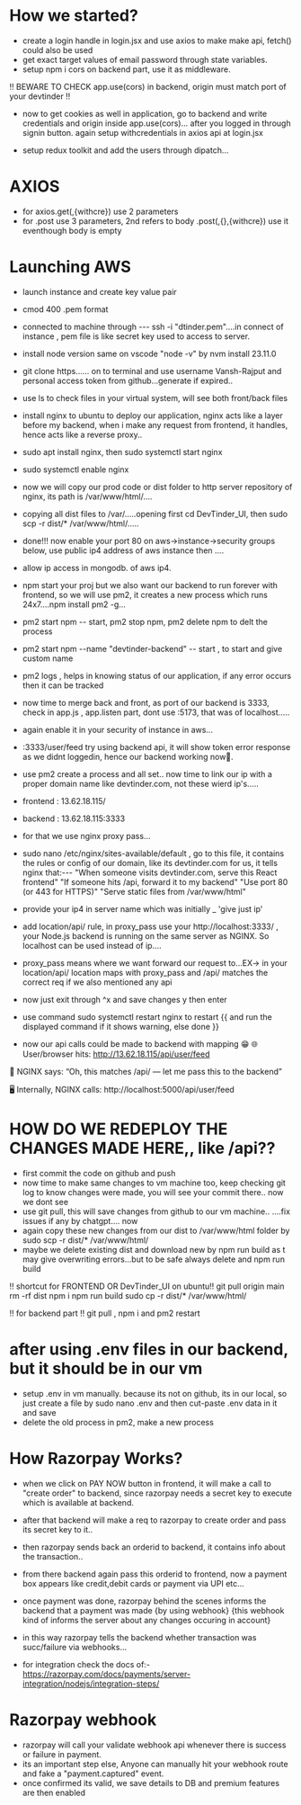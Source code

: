 # How we started?

- create a login handle in login.jsx and use axios to make make api, fetch() could also be used
- get exact target values of email password through state variables.
- setup npm i cors on backend part, use it as middleware.

‼️ BEWARE TO CHECK app.use(cors) in backend, origin must match port of your devtinder ‼️

- now to get cookies as well in application, go to backend and write credentials and origin inside app.use(cors)...
  after you logged in through signin button.
  again setup withcredentials in axios api at login.jsx

- setup redux toolkit and add the users through dipatch...


# AXIOS
- for axios.get(,{withcre}) use 2 parameters
- for .post use 3 parameters, 2nd refers to body .post(,{},{withcre})  use it eventhough body is empty


# Launching AWS
- launch instance and create key value pair
- cmod 400 .pem format
- connected to machine through ---  ssh -i "dtinder.pem"....in connect of instance , pem file is like secret key used to access to server.
- install node version same on vscode "node -v" by nvm install 23.11.0
- git clone https...... on to terminal and use username Vansh-Rajput and personal access token from github...generate if expired..
- use ls to check files in your virtual system, will see both front/back files

- install nginx to ubuntu to deploy our application, nginx acts like a layer before my backend, when i make any request from frontend, it handles, hence acts like a reverse proxy..
- sudo apt install nginx,  then sudo systemctl start nginx
- sudo systemctl enable nginx
- now we will copy our prod code or dist folder to http server repository of nginx, its path is /var/www/html/....
- copying all dist files to /var/.....opening first cd DevTinder_UI, then  sudo scp -r dist/* /var/www/html/.....
- done!!! now enable your port 80 on aws->instance->security groups below, use public ip4 address of aws instance then ....


- allow ip access in mongodb. of aws ip4.
- npm start your proj but we also want our backend to run forever with frontend, so we will use pm2, it creates a new process which runs 24x7....npm install pm2 -g...

- pm2 start npm -- start, pm2 stop npm, pm2 delete npm to delt the process
- pm2 start npm --name "devtinder-backend" -- start , to start and give custom name
- pm2 logs , helps in knowing status of our application, if any error occurs then it can be tracked 

- now time to merge back and front, as port of our backend is 3333, check in app.js , app.listen part, dont use :5173, that was of localhost.....

- again enable it in your security of instance in aws...
- <ip4 port>:3333/user/feed try using backend api, it will show token error response as we didnt loggedin, hence our backend working now💪.
- use pm2 create a process and all set.. now time to link our ip with a proper domain name like devtinder.com, not these wierd ip's.....

- frontend : 13.62.18.115/
- backend : 13.62.18.115:3333
- for that we use nginx proxy pass...



- sudo nano /etc/nginx/sites-available/default , go to this file, it contains the rules or config of our domain, like its devtinder.com for us, it tells nginx that:---
"When someone visits devtinder.com, serve this React frontend"
"If someone hits /api, forward it to my backend"
"Use port 80 (or 443 for HTTPS)"
"Serve static files from /var/www/html"

- provide your ip4 in server name which was initially _       'give just ip'
- add location/api/ rule, in proxy_pass use your http://localhost:3333/ , your Node.js backend is running on the same server as NGINX. So localhost can be used instead of ip....
- proxy_pass means where we want forward our request to...EX-> in your location/api/ location maps with proxy_pass and /api/ matches the correct req if we also mentioned any api

- now just exit through ^x and save changes y then enter
- use command sudo systemctl restart nginx to restart {{ and run the displayed command if it shows warning, else done }}


- now our api calls could be made to backend with mapping 😁
🌐 User/browser hits:
http://13.62.18.115/api/user/feed

🔄 NGINX says:
“Oh, this matches /api/ — let me pass this to the backend”

🖥️ Internally, NGINX calls:
http://localhost:5000/api/user/feed




# HOW DO WE REDEPLOY THE CHANGES MADE HERE,, like /api??
- first commit the code on github and push
- now time to make same changes to vm machine too, keep checking git log to know changes were made, you will see your commit there.. now we dont see
- use git pull, this will save changes from github to our vm machine.. ....fix issues if any by chatgpt....
now 
- again copy these new changes from our dist to /var/www/html folder by  sudo scp -r dist/* /var/www/html/
- maybe we delete existing dist and download new by npm run build as t may give overwriting errors...but to be safe always delete and npm  run build

‼️ shortcut for FRONTEND OR DevTinder_UI on ubuntu‼️
git pull origin main
rm -rf dist
npm i
npm run build
sudo cp -r dist/* /var/www/html/


‼️ for backend part ‼️
git pull , npm i and pm2 restart


# after using .env files in our backend, but it should be in our vm
- setup .env in vm manually. because its not on github, its in our local, so just create a file by sudo nano .env and then cut-paste .env data in it and save
- delete the old process in pm2, make a new process



# How Razorpay Works?
- when we click on PAY NOW button in frontend, it will make a call to "create order" to backend, since razorpay needs a secret key to execute which is available at backend.
- after that backend will make a req to razorpay to create order and pass its secret key to it..
- then razorpay sends back an orderid to backend, it contains info about the transaction..
- from there backend again pass this orderid to frontend, now a payment box appears like credit,debit cards or payment via UPI etc...
- once payment was done, razorpay behind the scenes informs the backend that a payment was made {by using webhook} {this webhook kind of informs the server about any changes occuring in account} 
- in this way razorpay tells the backend whether transaction was succ/failure via webhooks...

- for integration check the docs of:- https://razorpay.com/docs/payments/server-integration/nodejs/integration-steps/

# Razorpay webhook
- razorpay will call your validate webhook api whenever there is success or failure in payment.
- its an important step else, Anyone can manually hit your webhook route and fake a "payment.captured" event.
- once confirmed its valid, we save details to DB and premium features are then enabled